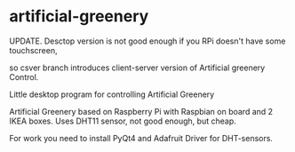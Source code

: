 # artificial-greenery
UPDATE.
Desctop version is not good enough if you RPi doesn't have some touchscreen,

so csver branch introduces client-server version of Artificial greenery Control.


Little desktop program for controlling Artificial Greenery

Artificial Greenery based on Raspberry Pi with Raspbian on board and 2 IKEA boxes.
Uses DHT11 sensor, not good enough, but cheap.

For work you need to install PyQt4 and Adafruit Driver for DHT-sensors.


